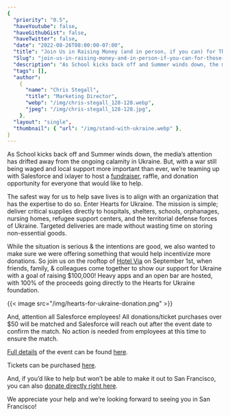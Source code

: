 ```yaml
---
{
  "priority": "0.5",
  "haveYoutube": false,
  "haveGithubGist": false,
  "haveTwitter": false,
  "date": "2022-08-26T08:00:00-07:00",
  "title": "Join Us in Raising Money (and in person, if you can) for Those in Need in Ukraine",
  "Slug": "join-us-in-raising-money-and-in-person-if-you-can-for-those-in-need-in-ukraine",
  "description": "As School kicks back off and Summer winds down, the media’s attention has drifted away from the ongoing calamity in Ukraine. But, with a…",
  "tags": [],
  "author":
    {
      "name": "Chris Stegall",
      "title": "Marketing Director",
      "webp": "/img/chris-stegall_128-128.webp",
      "jpeg": "/img/chris-stegall_128-128.jpg",
    },
  "layout": "single",
  "thumbnail": { "url": "/img/stand-with-ukraine.webp" },
}
---
```


As School kicks back off and Summer winds down, the media’s attention has drifted away from the ongoing calamity in Ukraine. But, with a war still being waged and local support more important than ever, we’re teaming up with Salesforce and ixlayer to host a [fundraiser](https://www.heartsforukraine.us/salesforceevent), raffle, and donation opportunity for everyone that would like to help.

The safest way for us to help save lives is to align with an organization that has the expertise to do so. Enter Hearts for Ukraine. The mission is simple; deliver critical supplies directly to hospitals, shelters, schools, orphanages, nursing homes, refugee support centers, and the territorial defense forces of Ukraine. Targeted deliveries are made without wasting time on storing non-essential goods.

While the situation is serious & the intentions are good, we also wanted to make sure we were offering something that would help incentivize more donations. So join us on the rooftop of [Hotel Via](https://www.hotelviasf.com/) on September 1st, when friends, family, & colleagues come together to show our support for Ukraine with a goal of raising $100,000! Heavy apps and an open bar are hosted, with 100% of the proceeds going directly to the Hearts for Ukraine foundation.

{{< image src="/img/hearts-for-ukraine-donation.png" >}}

And, attention all Salesforce employees! All donations/ticket purchases over $50 will be matched and Salesforce will reach out after the event date to confirm the match. No action is needed from employees at this time to ensure the match.

[Full details](https://www.heartsforukraine.us/salesforceevent) of the event can be found [here](https://www.heartsforukraine.us/salesforceevent).

Tickets can be purchased [here](https://www.eventbrite.com/e/help-ukraine-fundraising-event-tickets-380345813567).

And, if you’d like to help but won’t be able to make it out to San Francisco, you can also [donate directly right here](https://secure.givelively.org/donate/grains-of-good-foundation/help-ukraine-hearts-for-ukraine-salesforce-ixlayer-fundraising-event).

We appreciate your help and we’re looking forward to seeing you in San Francisco!

